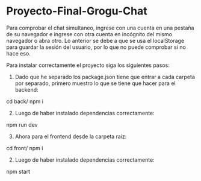 # Proyecto-Final-Grogu-Chat

Para comprobar el chat simultaneo, ingrese con una cuenta en una pestaña de su navegador e ingrese con otra cuenta en incógnito del mismo navegador o abra otro. Lo anterior se debe a que se usa el localStorage para guardar la sesión del usuario, por lo que no puede comprobar si no hace eso.

Para instalar correctamente el proyecto siga los siguientes pasos:

1. Dado que he separado los package.json tiene que entrar a cada carpeta por separado, primero muestro lo que se tiene que hacer para el backend:

  cd back/
  npm i

2. Luego de haber instalado dependencias correctamente:
  
  npm run dev

3. Ahora para el frontend desde la carpeta raíz:
  
  cd front/
  npm i

2. Luego de haber instalado dependencias correctamente:
  
  npm start
